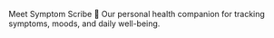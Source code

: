 Meet Symptom Scribe 🤖
Our personal health companion for tracking symptoms, moods, and daily well-being.
